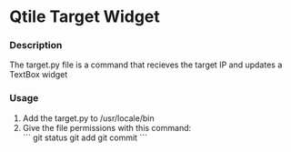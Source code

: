 <h1>Qtile Target Widget</h1>

<h3>Description</h3>
The target.py file is a command that recieves the target IP and updates a TextBox widget

<h3>Usage</h3>
<ol>
  <li>Add the target.py to /usr/locale/bin</li>
  <li>Give the file permissions with this command:</li>
  ```
git status
git add
git commit
```
</ol>
